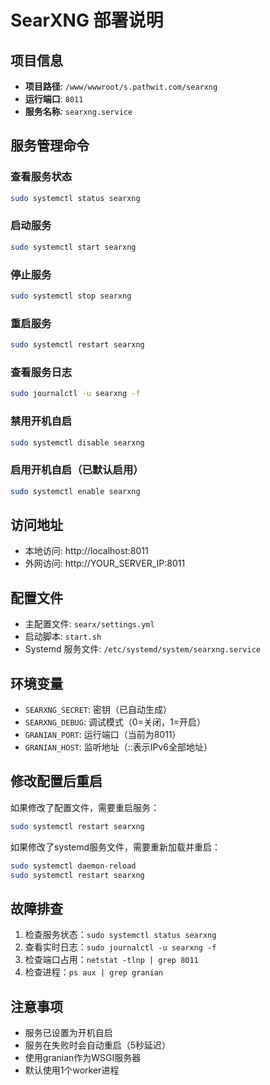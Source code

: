 # SearXNG 部署说明

## 项目信息
- **项目路径**: `/www/wwwroot/s.pathwit.com/searxng`
- **运行端口**: `8011`
- **服务名称**: `searxng.service`

## 服务管理命令

### 查看服务状态
```bash
sudo systemctl status searxng
```

### 启动服务
```bash
sudo systemctl start searxng
```

### 停止服务
```bash
sudo systemctl stop searxng
```

### 重启服务
```bash
sudo systemctl restart searxng
```

### 查看服务日志
```bash
sudo journalctl -u searxng -f
```

### 禁用开机自启
```bash
sudo systemctl disable searxng
```

### 启用开机自启（已默认启用）
```bash
sudo systemctl enable searxng
```

## 访问地址

- 本地访问: http://localhost:8011
- 外网访问: http://YOUR_SERVER_IP:8011

## 配置文件

- 主配置文件: `searx/settings.yml`
- 启动脚本: `start.sh`
- Systemd 服务文件: `/etc/systemd/system/searxng.service`

## 环境变量

- `SEARXNG_SECRET`: 密钥（已自动生成）
- `SEARXNG_DEBUG`: 调试模式（0=关闭，1=开启）
- `GRANIAN_PORT`: 运行端口（当前为8011）
- `GRANIAN_HOST`: 监听地址（::表示IPv6全部地址）

## 修改配置后重启

如果修改了配置文件，需要重启服务：
```bash
sudo systemctl restart searxng
```

如果修改了systemd服务文件，需要重新加载并重启：
```bash
sudo systemctl daemon-reload
sudo systemctl restart searxng
```

## 故障排查

1. 检查服务状态：`sudo systemctl status searxng`
2. 查看实时日志：`sudo journalctl -u searxng -f`
3. 检查端口占用：`netstat -tlnp | grep 8011`
4. 检查进程：`ps aux | grep granian`

## 注意事项

- 服务已设置为开机自启
- 服务在失败时会自动重启（5秒延迟）
- 使用granian作为WSGI服务器
- 默认使用1个worker进程

